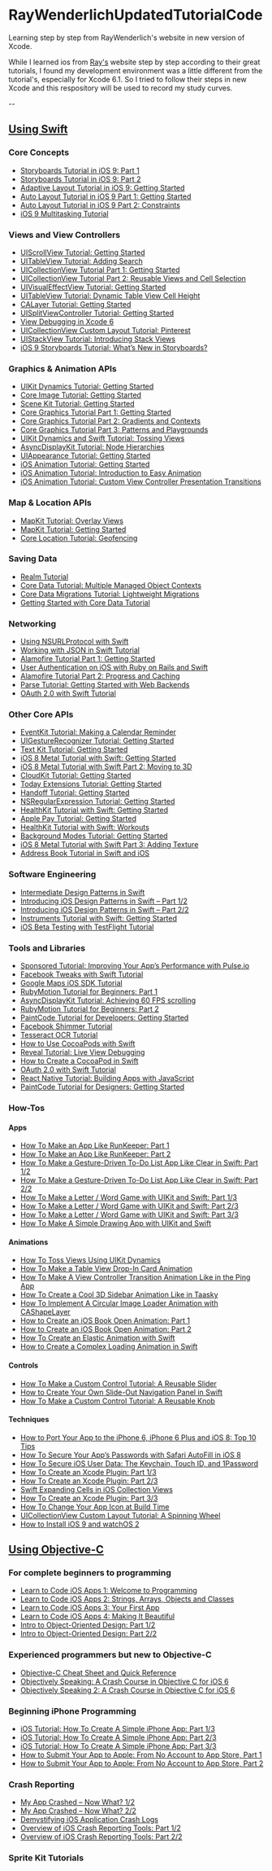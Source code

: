 RayWenderlichUpdatedTutorialCode
================================

Learning step by step from RayWenderlich's website in new version of Xcode.

  While I learned ios from [Ray's][1] website step by step according to their great tutorials, I found my development environment was a little different from the tutorial's, especially for Xcode 6.1. So I tried to follow their steps in new Xcode and this respository will be used to record my study curves.

--
## **[Using Swift][2]**
### **Core Concepts**
* [Storyboards Tutorial in iOS 9: Part 1]()
* [Storyboards Tutorial in iOS 9: Part 2]()
* [Adaptive Layout Tutorial in iOS 9: Getting Started]()
* [Auto Layout Tutorial in iOS 9 Part 1: Getting Started][6]
* [Auto Layout Tutorial in iOS 9 Part 2: Constraints][7]
* [iOS 9 Multitasking Tutorial]()  

### **Views and View Controllers**
* [UIScrollView Tutorial: Getting Started]()
* [UITableView Tutorial: Adding Search]()
* [UICollectionView Tutorial Part 1: Getting Started]()
* [UICollectionView Tutorial Part 2: Reusable Views and Cell Selection]()
* [UIVisualEffectView Tutorial: Getting Started]()
* [UITableView Tutorial: Dynamic Table View Cell Height]()
* [CALayer Tutorial: Getting Started]()
* [UISplitViewController Tutorial: Getting Started]()
* [View Debugging in Xcode 6]()
* [UICollectionView Custom Layout Tutorial: Pinterest]()
* [UIStackView Tutorial: Introducing Stack Views][19]
* [iOS 9 Storyboards Tutorial: What’s New in Storyboards?][20]


### **Graphics & Animation APIs**
* [UIKit Dynamics Tutorial: Getting Started]()
* [Core Image Tutorial: Getting Started]()
* [Scene Kit Tutorial: Getting Started]()
* [Core Graphics Tutorial Part 1: Getting Started]()
* [Core Graphics Tutorial Part 2: Gradients and Contexts]()
* [Core Graphics Tutorial Part 3: Patterns and Playgrounds]()
* [UIKit Dynamics and Swift Tutorial: Tossing Views]()
* [AsyncDisplayKit Tutorial: Node Hierarchies]()
* [UIAppearance Tutorial: Getting Started]()
* [iOS Animation Tutorial: Getting Started]()
* [iOS Animation Tutorial: Introduction to Easy Animation]()
* [iOS Animation Tutorial: Custom View Controller Presentation Transitions]()

### **Map & Location APIs**
* [MapKit Tutorial: Overlay Views]()
* [MapKit Tutorial: Getting Started]()
* [Core Location Tutorial: Geofencing]()

### **Saving Data**
* [Realm Tutorial]()
* [Core Data Tutorial: Multiple Managed Object Contexts]()
* [Core Data Migrations Tutorial: Lightweight Migrations]()
* [Getting Started with Core Data Tutorial]()


### **Networking**
* [Using NSURLProtocol with Swift]()
* [Working with JSON in Swift Tutorial]()
 * [Alamofire Tutorial Part 1: Getting Started]()
* [User Authentication on iOS with Ruby on Rails and Swift]()
* [Alamofire Tutorial Part 2: Progress and Caching]()
* [Parse Tutorial: Getting Started with Web Backends]()
* [OAuth 2.0 with Swift Tutorial]()

### **Other Core APIs**
* [EventKit Tutorial: Making a Calendar Reminder]()
* [UIGestureRecognizer Tutorial: Getting Started]()
* [Text Kit Tutorial: Getting Started]()
* [iOS 8 Metal Tutorial with Swift: Getting Started]()
* [iOS 8 Metal Tutorial with Swift Part 2: Moving to 3D]()
* [CloudKit Tutorial: Getting Started]()
* [Today Extensions Tutorial: Getting Started]()
* [Handoff Tutorial: Getting Started]()
* [NSRegularExpression Tutorial: Getting Started]()
* [HealthKit Tutorial with Swift: Getting Started]()
* [Apple Pay Tutorial: Getting Started]()
* [HealthKit Tutorial with Swift: Workouts]()
* [Background Modes Tutorial: Getting Started]()
* [iOS 8 Metal Tutorial with Swift Part 3: Adding Texture]()
* [Address Book Tutorial in Swift and iOS]()

### **Software Engineering**
* [Intermediate Design Patterns in Swift]()
* [Introducing iOS Design Patterns in Swift – Part 1/2]()
* [Introducing iOS Design Patterns in Swift – Part 2/2]()
* [Instruments Tutorial with Swift: Getting Started]()
* [iOS Beta Testing with TestFlight Tutorial]()

### **Tools and Libraries**
* [Sponsored Tutorial: Improving Your App’s Performance with Pulse.io]()
* [Facebook Tweaks with Swift Tutorial]()
* [Google Maps iOS SDK Tutorial]()
* [RubyMotion Tutorial for Beginners: Part 1]()
* [AsyncDisplayKit Tutorial: Achieving 60 FPS scrolling]()
* [RubyMotion Tutorial for Beginners: Part 2]()
* [PaintCode Tutorial for Developers: Getting Started]()
* [Facebook Shimmer Tutorial]()
* [Tesseract OCR Tutorial]()
* [How to Use CocoaPods with Swift]()
* [Reveal Tutorial: Live View Debugging]()
* [How to Create a CocoaPod in Swift]()
* [OAuth 2.0 with Swift Tutorial]()
* [React Native Tutorial: Building Apps with JavaScript]()
* [PaintCode Tutorial for Designers: Getting Started]()

### **How-Tos**
#### **Apps**
* [How To Make an App Like RunKeeper: Part 1]()
* [How To Make an App Like RunKeeper: Part 2]()
* [How To Make a Gesture-Driven To-Do List App Like Clear in Swift: Part 1/2]()
* [How To Make a Gesture-Driven To-Do List App Like Clear in Swift: Part 2/2]()
* [How To Make a Letter / Word Game with UIKit and Swift: Part 1/3]()
* [How To Make a Letter / Word Game with UIKit and Swift: Part 2/3]()
* [How To Make a Letter / Word Game with UIKit and Swift: Part 3/3]()
* [How To Make A Simple Drawing App with UIKit and Swift]()

#### **Animations**
* [How To Toss Views Using UIKit Dynamics]()
* [How To Make a Table View Drop-In Card Animation]()
* [How To Make A View Controller Transition Animation Like in the Ping App]()
* [How To Create a Cool 3D Sidebar Animation Like in Taasky]()
* [How To Implement A Circular Image Loader Animation with CAShapeLayer]()
* [How to Create an iOS Book Open Animation: Part 1]()
* [How to Create an iOS Book Open Animation: Part 2]()
* [How To Create an Elastic Animation with Swift]()
* [How to Create a Complex Loading Animation in Swift]()

#### **Controls**
* [How To Make a Custom Control Tutorial: A Reusable Slider]()
* [How to Create Your Own Slide-Out Navigation Panel in Swift]()
* [How To Make a Custom Control Tutorial: A Reusable Knob]()


#### **Techniques**
* [How to Port Your App to the iPhone 6, iPhone 6 Plus and iOS 8: Top 10 Tips]()
* [How To Secure Your App’s Passwords with Safari AutoFill in iOS 8]()
* [How To Secure iOS User Data: The Keychain, Touch ID, and 1Password]()
* [How To Create an Xcode Plugin: Part 1/3]()
* [How To Create an Xcode Plugin: Part 2/3]()
* [Swift Expanding Cells in iOS Collection Views]()
* [How To Create an Xcode Plugin: Part 3/3]()
* [How To Change Your App Icon at Build Time]()
* [UICollectionView Custom Layout Tutorial: A Spinning Wheel]()
* [How to Install iOS 9 and watchOS 2]()


## **[Using Objective-C][112]**
### **For complete beginners to programming**
* [Learn to Code iOS Apps 1: Welcome to Programming]()
* [Learn to Code iOS Apps 2: Strings, Arrays, Objects and Classes]()
* [Learn to Code iOS Apps 3: Your First App]()
* [Learn to Code iOS Apps 4: Making It Beautiful]()
* [Intro to Object-Oriented Design: Part 1/2]()
* [Intro to Object-Oriented Design: Part 2/2]()

### **Experienced programmers but new to Objective-C**
* [Objective-C Cheat Sheet and Quick Reference]()
* [Objectively Speaking: A Crash Course in Objective C for iOS 6]()
* [Objectively Speaking 2: A Crash Course in Objective C for iOS 6]()

### **Beginning iPhone Programming**
* [iOS Tutorial: How To Create A Simple iPhone App: Part 1/3][122]
* [iOS Tutorial: How To Create A Simple iPhone App: Part 2/3][123]
* [iOS Tutorial: How To Create A Simple iPhone App: Part 3/3][124]
* [How to Submit Your App to Apple: From No Account to App Store, Part 1]()
* [How to Submit Your App to Apple: From No Account to App Store, Part 2]()

### **Crash Reporting**
* [My App Crashed – Now What? 1/2]()
* [My App Crashed – Now What? 2/2]()
* [Demystifying iOS Application Crash Logs]()
* [Overview of iOS Crash Reporting Tools: Part 1/2]()
* [Overview of iOS Crash Reporting Tools: Part 2/2]()


### **Sprite Kit Tutorials**






[1]:	http://www.raywenderlich.com/tutorials
[2]:	http://www.raywenderlich.com/category/ios
[6]:	https://github.com/qingqinghebiancao/RayWenderlichUpdatedTutorialCode/tree/master/StrutsProblem
[7]:	https://github.com/qingqinghebiancao/RayWenderlichUpdatedTutorialCode/tree/master/Constraints
[19]:	/VacationSpots
[20]:	/Prepped
[112]:	http://www.raywenderlich.com/tutorial-archive
[122]:	/ScaryBugs-Part%201
[123]:	/ScaryBugs-Part%202
[124]:	/ScaryBugs-Part%203
